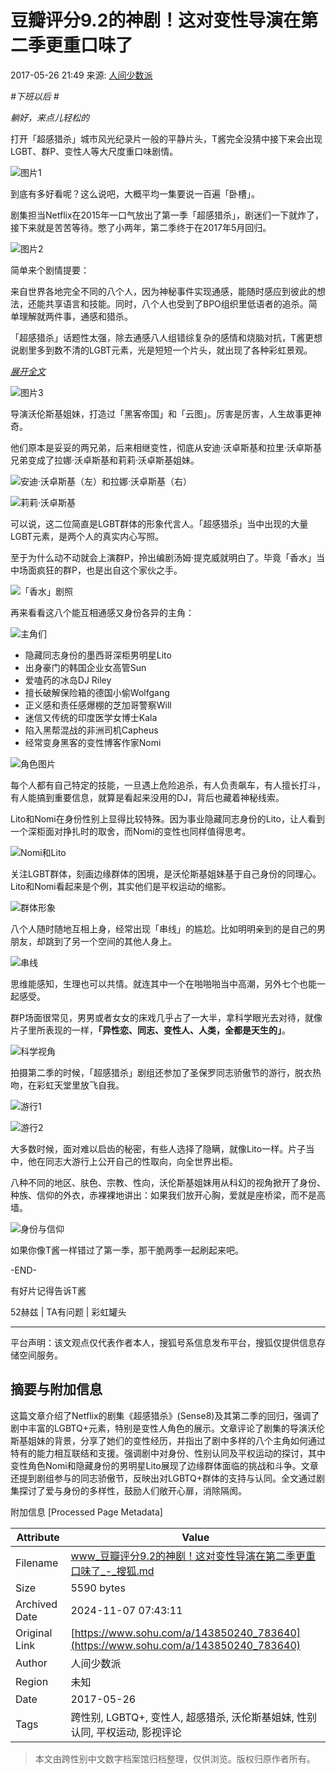 # 豆瓣评分9.2的神剧！这对变性导演在第二季更重口味了

2017-05-26 21:49 来源: [人间少数派](https://www.sohu.com/?spm=smpc.content-abroad.content.1.1730965166520NIQLFgi)

_#下班以后 _#__

_躺好，来点儿轻松的_

打开「超感猎杀」城市风光纪录片一般的平静片头，T酱完全没猜中接下来会出现LGBT、群P、变性人等大尺度重口味剧情。

![图片1](http://img.mp.itc.cn/upload/20170526/d556703caa98484b8b3ec7be5003cac7_th.jpg)

到底有多好看呢？这么说吧，大概平均一集要说一百遍「卧槽」。

剧集担当Netflix在2015年一口气放出了第一季「超感猎杀」，剧迷们一下就炸了，接下来就是苦苦等待。憋了小两年，第二季终于在2017年5月回归。

![图片2](http://img.mp.itc.cn/upload/20170526/333f4265f83c492ca051b82a84a78853.jpg)

简单来个剧情提要：

来自世界各地完全不同的八个人，因为神秘事件实现通感，能随时感应到彼此的想法，还能共享语言和技能。同时，八个人也受到了BPO组织里低语者的追杀。简单理解就两件事，通感和猎杀。

「超感猎杀」话题性太强，除去通感八人组错综复杂的感情和烧脑对抗，T酱更想说剧里多到数不清的LGBT元素，光是短短一个片头，就出现了各种彩虹景观。

[_展开全文_](javascript:;)

![图片3](http://img.mp.itc.cn/upload/20170526/78e276ea160a40c0b3de74fb5984dbea.jpg)

导演沃伦斯基姐妹，打造过「黑客帝国」和「云图」。厉害是厉害，人生故事更神奇。

他们原本是妥妥的两兄弟，后来相继变性，彻底从安迪·沃卓斯基和拉里·沃卓斯基兄弟变成了拉娜·沃卓斯基和莉莉·沃卓斯基姐妹。

![安迪·沃卓斯基（左）和拉娜·沃卓斯基（右）](http://img.mp.itc.cn/upload/20170526/2de3ce482a05486b9c270f9eff057edc_th.jpg)

![莉莉·沃卓斯基](http://img.mp.itc.cn/upload/20170526/867ce6d68056484ba39577018a59afa5_th.jpg)

可以说，这二位简直是LGBT群体的形象代言人。「超感猎杀」当中出现的大量LGBT元素，是两个人的真实内心写照。

至于为什么动不动就会上演群P，拎出编剧汤姆·提克威就明白了。毕竟「香水」当中场面疯狂的群P，也是出自这个家伙之手。

![「香水」剧照](http://img.mp.itc.cn/upload/20170526/09428f2992174294b3e6da3ac6e7b553_th.jpg)

再来看看这八个能互相通感又身份各异的主角：

![主角们](http://img.mp.itc.cn/upload/20170526/6ae5c8a1cf194314b09dc69043dab7c4_th.jpg)

- 隐藏同志身份的墨西哥深柜男明星Lito
- 出身豪门的韩国企业女高管Sun
- 爱嗑药的冰岛DJ Riley
- 擅长破解保险箱的德国小偷Wolfgang
- 正义感和责任感爆棚的芝加哥警察Will
- 迷信又传统的印度医学女博士Kala
- 陷入黑帮混战的非洲司机Capheus
- 经常变身黑客的变性博客作家Nomi

![角色图片](http://img.mp.itc.cn/upload/20170526/3f49feed2bf54459ab0990c1cdea7484_th.jpg)

每个人都有自己特定的技能，一旦遇上危险追杀，有人负责飙车，有人擅长打斗，有人能搞到重要信息，就算是看起来没用的DJ，背后也藏着神秘线索。

Lito和Nomi在身份性别上显得比较特殊。因为事业隐藏同志身份的Lito，让人看到一个深柜面对挣扎时的取舍，而Nomi的变性也同样值得思考。

![Nomi和Lito](http://img.mp.itc.cn/upload/20170526/5e9ebe948eb64a26abc90781900b1c09_th.jpg)

关注LGBT群体，刻画边缘群体的困境，是沃伦斯基姐妹基于自己身份的同理心。Lito和Nomi看起来是个例，其实他们是平权运动的缩影。

![群体形象](http://img.mp.itc.cn/upload/20170526/92ccb77df70240aea30ceac092a5ea90_th.jpg)

八个人随时随地互相上身，经常出现「串线」的尴尬。比如明明亲到的是自己的男朋友，却跳到了另一个空间的其他人身上。

![串线](http://img.mp.itc.cn/upload/20170526/d37731e70b6a4a4f9547adcadbcf25ba.jpg)

思维能感知，生理也可以共情。就连其中一个在啪啪啪当中高潮，另外七个也能一起感受。

群P场面很常见，男男或者女女的床戏几乎占了一大半，拿科学眼光去对待，就像片子里所表现的一样，**「异性恋、同志、变性人、人类，全都是天生的」**。

![科学视角](http://img.mp.itc.cn/upload/20170526/db1c1ad5e5ff4391a80c97ff45ffa268.jpg)

拍摄第二季的时候，「超感猎杀」剧组还参加了圣保罗同志骄傲节的游行，脱衣热吻，在彩虹天堂里放飞自我。

![游行1](http://img.mp.itc.cn/upload/20170526/5644b08aff6849c9a22207282c567cfa.jpg)

![游行2](http://img.mp.itc.cn/upload/20170526/8597ecdf040b400dab6b824765030276.jpg)

大多数时候，面对难以启齿的秘密，有些人选择了隐瞒，就像Lito一样。片子当中，他在同志大游行上公开自己的性取向，向全世界出柜。

八种不同的地区、肤色、宗教、性向，沃伦斯基姐妹用从科幻的视角掀开了身份、种族、信仰的外衣，赤裸裸地讲出：如果我们放开心胸，爱就是座桥梁，而不是高墙。

![身份与信仰](http://img.mp.itc.cn/upload/20170526/91545badcf4e493c9b0e44a23b0db46f.jpg)

如果你像T酱一样错过了第一季，那干脆两季一起刷起来吧。

\-END-

有好片记得告诉T酱

52赫兹 | TA有问题 | 彩虹罐头

--- 

平台声明：该文观点仅代表作者本人，搜狐号系信息发布平台，搜狐仅提供信息存储空间服务。

## 摘要与附加信息

<!-- tcd_abstract -->
这篇文章介绍了Netflix的剧集《超感猎杀》(Sense8)及其第二季的回归，强调了剧中丰富的LGBTQ+元素，特别是变性人角色的展示。文章评论了剧集的导演沃伦斯基姐妹的背景，分享了她们的变性经历，并指出了剧中多样的八个主角如何通过特有的能力相互联结和支援。强调剧中对身份、性别认同及平权运动的探讨，其中变性角色Nomi和隐藏身份的男明星Lito展现了边缘群体面临的挑战和斗争。文章还提到剧组参与的同志骄傲节，反映出对LGBTQ+群体的支持与认同。全文通过剧集探讨了爱与身份的多样性，鼓励人们敞开心扉，消除隔阂。
<!-- tcd_abstract_end -->

附加信息 [Processed Page Metadata]

| Attribute       | Value                                  |
|-----------------|----------------------------------------|
| Filename        | www_豆瓣评分9.2的神剧！这对变性导演在第二季更重口味了_-_搜狐.md                             |
| Size            | 5590 bytes                           |
| Archived Date   | 2024-11-07 07:43:11                             |
| Original Link   | [https://www.sohu.com/a/143850240_783640](https://www.sohu.com/a/143850240_783640)                       |
| Author          | 人间少数派                               |
| Region          | 未知                               |
| Date            | 2017-05-26                                 |
| Tags            | 跨性别, LGBTQ+, 变性人, 超感猎杀, 沃伦斯基姐妹, 性别认同, 平权运动, 影视评论                                 |
>
> 本文由跨性别中文数字档案馆归档整理，仅供浏览。版权归原作者所有。
>